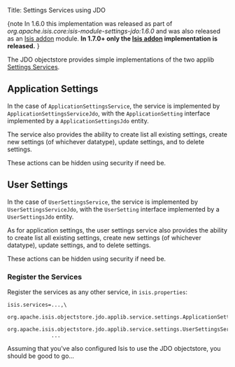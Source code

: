 Title: Settings Services using JDO

[//]: # (content copied to user-guide_reference_domain-services_settings-service)

{note
In 1.6.0 this implementation was released as part of *org.apache.isis.core:isis-module-settings-jdo:1.6.0* and was also released as an [Isis addon](http://github.com/isisaddons/isis-module-settings) module.  **In 1.7.0+ only the [Isis addon](http://github.com/isisaddons/isis-module-settings) implementation is released.**
}

The JDO objectstore provides simple implementations of the two applib [Settings Services](../../../../reference/services/settings-services.html).

## Application Settings

In the case of `ApplicationSettingsService`, the service is implemented by `ApplicationSettingsServiceJdo`, with the `ApplicationSetting` interface implemented by a `ApplicationSettingsJdo` entity.

The service also provides the ability to create list all existing settings, create new settings (of whichever datatype), update settings, and to delete settings.

These actions can be hidden using security if need be.  


## User Settings

In the case of `UserSettingsService`, the service is implemented by `UserSettingsServiceJdo`, with the `UserSetting` interface implemented by a `UserSettingsJdo` entity.

As for application settings, the user settings service also provides the ability to create list all existing settings, create new settings (of whichever datatype), update settings, and to delete settings.

These actions can be hidden using security if need be.  


### Register the Services

Register the services as any other service, in `isis.properties`:

    isis.services=...,\
                  org.apache.isis.objectstore.jdo.applib.service.settings.ApplicationSettingsServiceJdo,\
                  org.apache.isis.objectstore.jdo.applib.service.settings.UserSettingsServiceJdo,\
                  ...

Assuming that you've also configured Isis to use the JDO objectstore, you should be good to go...
